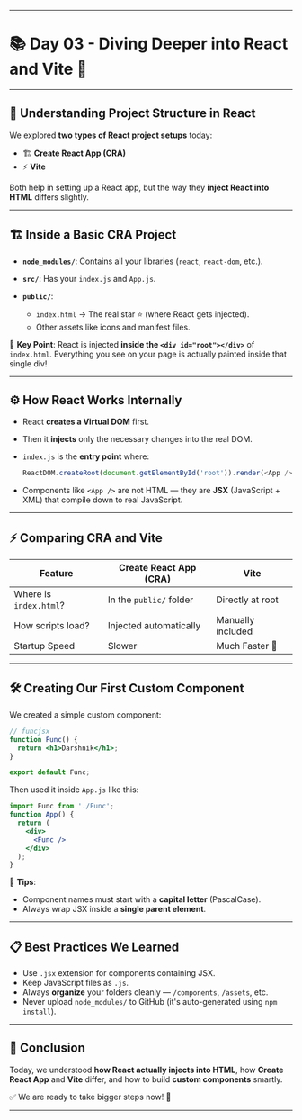 
---

# 📚 Day 03 - Diving Deeper into React and Vite 🚀

---

## 📁 Understanding Project Structure in React

We explored **two types of React project setups** today:

* 🏗️ **Create React App (CRA)**
* ⚡ **Vite**

Both help in setting up a React app, but the way they **inject React into HTML** differs slightly.

---

## 🏗️ Inside a Basic CRA Project

* **`node_modules/`**: Contains all your libraries (`react`, `react-dom`, etc.).
* **`src/`**: Has your `index.js` and `App.js`.
* **`public/`**:

  * `index.html` → The real star ⭐ (where React gets injected).
  * Other assets like icons and manifest files.

🔵 **Key Point**:
React is injected **inside the `<div id="root"></div>`** of `index.html`.
Everything you see on your page is actually painted inside that single div!

---

## ⚙️ How React Works Internally

* React **creates a Virtual DOM** first.
* Then it **injects** only the necessary changes into the real DOM.
* `index.js` is the **entry point** where:

  ```javascript
  ReactDOM.createRoot(document.getElementById('root')).render(<App />);
  ```
* Components like `<App />` are not HTML — they are **JSX** (JavaScript + XML) that compile down to real JavaScript.

---

## ⚡ Comparing CRA and Vite

| Feature                | Create React App (CRA)  | Vite              |
| ---------------------- | ----------------------- | ----------------- |
| Where is `index.html`? | In the `public/` folder | Directly at root  |
| How scripts load?      | Injected automatically  | Manually included |
| Startup Speed          | Slower                  | Much Faster 🚀    |

---

## 🛠️ Creating Our First Custom Component

We created a simple custom component:

```jsx
// funcjsx
function Func() {
  return <h1>Darshnik</h1>;
}

export default Func;
```

Then used it inside `App.js` like this:

```jsx
import Func from './Func';
function App() {
  return (
    <div>
      <Func />
    </div>
  );
}
```

📌 **Tips**:

* Component names must start with a **capital letter** (PascalCase).
* Always wrap JSX inside a **single parent element**.

---

## 📋 Best Practices We Learned

* Use `.jsx` extension for components containing JSX.
* Keep JavaScript files as `.js`.
* Always **organize** your folders cleanly — `/components`, `/assets`, etc.
* Never upload `node_modules/` to GitHub (it's auto-generated using `npm install`).

---

## 🌟 Conclusion

Today, we understood **how React actually injects into HTML**,
how **Create React App** and **Vite** differ,
and how to build **custom components** smartly.

✅ We are ready to take bigger steps now! 🚀

---





